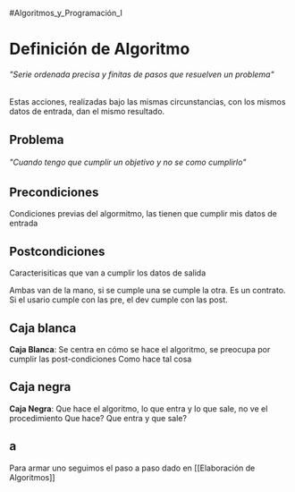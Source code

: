 #Algoritmos_y_Programación_I 
# Definición de Algoritmo
###### "Serie ordenada precisa y finitas de pasos que resuelven un problema"

Estas acciones, realizadas bajo las mismas circunstancias, con los mismos datos de entrada, dan el mismo resultado.

## Problema
###### "Cuando tengo que cumplir un objetivo y no se como cumplirlo"


## Precondiciones
Condiciones previas del algormitmo, las tienen que cumplir mis datos de entrada

## Postcondiciones
Caracterisiticas que van a cumplir los datos de salida

Ambas van de la mano, si se cumple una se cumple la otra. Es un contrato. Si el usario cumple con las pre, el dev cumple con las post.

## Caja blanca 
**Caja Blanca**: Se centra en cómo se hace el algoritmo, se preocupa por cumplir las post-condiciones
Como hace tal cosa

## Caja negra
**Caja Negra**: Que hace el algoritmo, lo que entra y lo que sale, no ve el procedimiento
Que hace? Que entra y que sale?


## a

Para armar uno seguimos el paso a paso dado en [[Elaboración de Algoritmos]]